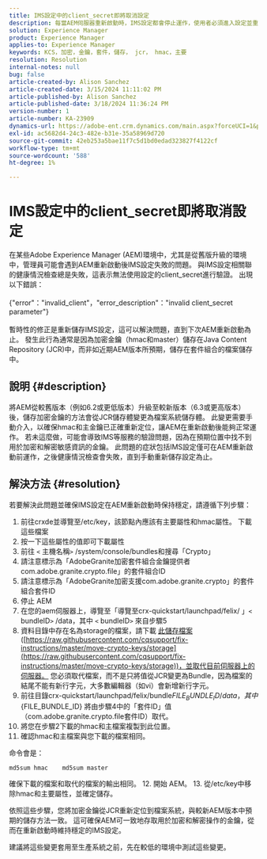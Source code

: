 ```yaml
---
title: IMS設定中的client_secret即將取消設定
description: 每當AEM伺服器重新啟動時，IMS設定都會停止運作，使用者必須進入設定並重新儲存。
solution: Experience Manager
product: Experience Manager
applies-to: Experience Manager
keywords: KCS，加密，金鑰，套件，儲存， jcr， hmac，主要
resolution: Resolution
internal-notes: null
bug: false
article-created-by: Alison Sanchez
article-created-date: 3/15/2024 11:11:02 PM
article-published-by: Alison Sanchez
article-published-date: 3/18/2024 11:36:24 PM
version-number: 1
article-number: KA-23909
dynamics-url: https://adobe-ent.crm.dynamics.com/main.aspx?forceUCI=1&pagetype=entityrecord&etn=knowledgearticle&id=10374947-21e3-ee11-904c-6045bd006b25
exl-id: ac5682d4-24c3-482e-b31e-35a58969d720
source-git-commit: 42eb253a5bae11f7c5d1bd0edad323827f4122cf
workflow-type: tm+mt
source-wordcount: '588'
ht-degree: 1%

---
```


# IMS設定中的client_secret即將取消設定


在某些Adobe Experience Manager (AEM)環境中，尤其是從舊版升級的環境中，管理員可能會遇到AEM重新啟動後IMS設定失敗的問題。 與IMS設定相關聯的健康情況檢查總是失敗，這表示無法使用設定的client_secret進行驗證。 出現以下錯誤：
<br><br>{&quot;error&quot;：&quot;invalid_client&quot;，&quot;error_description&quot;：&quot;invalid client_secret parameter&quot;}<br><br>
暫時性的修正是重新儲存IMS設定，這可以解決問題，直到下次AEM重新啟動為止。 發生此行為通常是因為加密金鑰（hmac和master）儲存在Java Content Repository (JCR)中，而非如近期AEM版本所預期，儲存在套件組合的檔案儲存中。

## 說明 {#description}


將AEM從較舊版本（例如6.2或更低版本）升級至較新版本（6.3或更高版本）後，儲存加密金鑰的方法會從JCR儲存體變更為檔案系統儲存體。 此變更需要手動介入，以確保hmac和主金鑰已正確重新定位，讓AEM在重新啟動後能夠正常運作。 若未這麼做，可能會導致IMS等服務的驗證問題，因為在預期位置中找不到用於加密和解密敏感資訊的金鑰。 此問題的症狀包括IMS設定僅可在AEM重新啟動前運作，之後健康情況檢查會失敗，直到手動重新儲存設定為止。


## 解決方法 {#resolution}


若要解決此問題並確保IMS設定在AEM重新啟動時保持穩定，請遵循下列步驟：

1. 前往crxde並導覽至/etc/key，該節點內應該有主要屬性和hmac屬性。 下載這些檔案
2. 按一下這些屬性的值即可下載屬性
3. 前往 `<` 主機名稱`>` /system/console/bundles和搜尋「Crypto」
4. 請注意標示為「AdobeGranite加密套件組合金鑰提供者com.adobe.granite.crypto.file」的套件組合ID
5. 請注意標示為「AdobeGranite加密支援com.adobe.granite.crypto」的套件組合套件ID
6. 停止 AEM
7. 在您的aem伺服器上，導覽至「導覽至crx-quickstart/launchpad/felix/ 」`<` bundleID`>` /data，其中 `<` bundleID`>`  來自步驟5
8. 資料目錄中存在名為storage的檔案，請下載 [此儲存檔案](https://raw.githubusercontent.com/cqsupport/fix-instructions/master/move-crypto-keys/storage) ([https://raw.githubusercontent.com/cqsupport/fix-instructions/master/move-crypto-keys/storage](https://raw.githubusercontent.com/cqsupport/fix-instructions/master/move-crypto-keys/storage))，並取代目前伺服器上的伺服器。 您必須取代檔案，而不是只將值從JCR變更為Bundle，因為檔案的結尾不能有新行字元，大多數編輯器（如vi）會新增新行字元。
9. 前往目錄crx-quickstart/launchpad/felix/bundle${FILE_BUNDLE_ID}/data，其中${FILE_BUNDLE_ID} 將由步驟4中的「套件ID」值（com.adobe.granite.crypto.file套件ID）取代。
10. 將您在步驟2下載的hmac和主檔案複製到此位置。
11. 確認hmac和主檔案與您下載的檔案相同。

   命令會是：




   ```
   md5sum hmac    md5sum master
   ```



   確保下載的檔案和取代的檔案的輸出相同。
12. 開始 AEM。
13. 從/etc/key中移除hmac和主要屬性，並確定儲存。


依照這些步驟，您將加密金鑰從JCR重新定位到檔案系統，與較新AEM版本中預期的儲存方法一致。 這可確保AEM可一致地存取用於加密和解密操作的金鑰，從而在重新啟動時維持穩定的IMS設定。

建議將這些變更套用至生產系統之前，先在較低的環境中測試這些變更。
